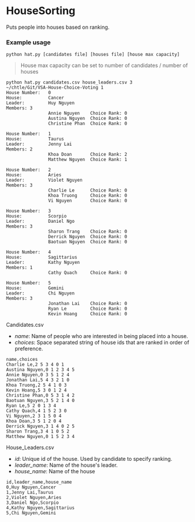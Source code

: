 # HouseSorting
Puts people into houses based on ranking.

### Example usage
`python hat.py [candidates file] [houses file] [house max capacity]`

> House max capacity can be set to number of candidates / number of houses

```
python hat.py candidates.csv house_leaders.csv 3                                           ~/chtle/Git/VSA-House-Choice-Voting 1
House Number:   0
House:          Cancer
Leader:         Huy Nguyen
Members: 3
                Annie Nguyen    Choice Rank: 0
                Austina Nguyen  Choice Rank: 0
                Christine Phan  Choice Rank: 0

House Number:   1
House:          Taurus
Leader:         Jenny Lai
Members: 2
                Khoa Doan       Choice Rank: 2
                Matthew Nguyen  Choice Rank: 1

House Number:   2
House:          Aries
Leader:         Violet Nguyen
Members: 3
                Charlie Le      Choice Rank: 0
                Khoa Truong     Choice Rank: 0
                Vi Nguyen       Choice Rank: 0

House Number:   3
House:          Scorpio
Leader:         Daniel Ngo
Members: 3
                Sharon Trang    Choice Rank: 0
                Derrick Nguyen  Choice Rank: 0
                Baotuan Nguyen  Choice Rank: 0

House Number:   4
House:          Sagittarius
Leader:         Kathy Nguyen
Members: 1
                Cathy Quach     Choice Rank: 0

House Number:   5
House:          Gemini
Leader:         Chi Nguyen
Members: 3
                Jonathan Lai    Choice Rank: 0
                Ryan Le         Choice Rank: 0
                Kevin Hoang     Choice Rank: 0

```

Candidates.csv
- _name_: Name of people who are interested in being placed into a house.
- _choices_: Space separated string of house ids that are ranked in order of preference.
```
name,choices
Charlie Le,2 5 3 4 0 1
Austina Nguyen,0 1 2 3 4 5
Annie Nguyen,0 3 5 1 2 4
Jonathan Lai,5 4 3 2 1 0
Khoa Truong,2 5 4 1 0 3
Kevin Hoang,5 3 0 1 2 4
Christine Phan,0 5 3 1 4 2
Baotuan Nguyen,3 5 2 1 4 0
Ryan Le,5 2 0 1 3 4
Cathy Quach,4 1 5 2 3 0
Vi Nguyen,2 3 1 5 0 4
Khoa Doan,3 5 1 2 0 4
Derrick Nguyen,3 1 4 0 2 5
Sharon Trang,3 4 1 0 5 2
Matthew Nguyen,0 1 5 2 3 4
```

House_Leaders.csv
- _id_: Unique id of the house. Used by candidate to specify ranking.
- <i>leader_name</i>: Name of the house's leader.
- <i>house_name</i>: Name of the house
```
id,leader_name,house_name
0,Huy Nguyen,Cancer
1,Jenny Lai,Taurus
2,Violet Nguyen,Aries
3,Daniel Ngo,Scorpio
4,Kathy Nguyen,Sagittarius
5,Chi Nguyen,Gemini
```
